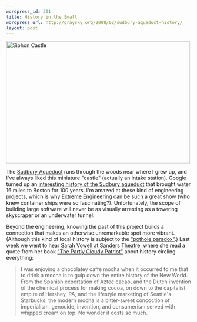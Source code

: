 ```yaml
--- 
wordpress_id: 301
title: History in the Small
wordpress_url: http://graysky.org/2008/02/sudbury-aqueduct-history/
layout: post
---
```

<div class="flickr-frame"><a href="http://www.flickr.com/photos/downtree/2272639460/" title="Siphon Castle"><img src="http://farm3.static.flickr.com/2320/2272639460_592562b4d6.jpg" class="flickr-photo" width="500" height="333" alt="Siphon Castle" /></a>
</div>

The <a href="http://www.middlesexcanal.org/aqueducts/sudbury.htm">Sudbury Aqueduct</a> runs through the woods near where I grew up, and I've always liked this miniature "castle" (actually an intake station). Google turned up an <a href="http://ocw.mit.edu/NR/rdonlyres/Science--Technology--and-Society/STS-036Fall-2004/73B4E380-0627-4202-9CA5-495AB020D2A1/0/sudburyjohnstonwithcredits.pdf">interesting history of the Sudbury aqueduct</a> that brought water 16 miles to Boston for 100 years. I'm amazed at these kind of engineering projects, which is why <a href="http://dsc.discovery.com/convergence/engineering/engineering.html">Extreme Engineering</a> can be such a great show (who knew container ships were so fascinating?). Unfortunately, the scope of building large software will never be as visually arresting as a towering skyscraper or an underwater tunnel.

Beyond the engineering, knowing the past of this project builds a connection that makes an otherwise unremarkable spot more vibrant. (Although this kind of local history is subject to the <a href="http://www.stevenberlinjohnson.com/the-pothole-paradox.html">"pothole paradox"</a>.) Last week we went to hear <a href="http://www.celebrityseries.org/0708_performances/823_vowell_rakoff.htm">Sarah Vowell at Sanders Theatre</a>, where she read a quote from her book <a href="http://www.amazon.com/dp/0743243803/ref=nosim?tag=mikechampion">"The Partly Cloudy Patriot"</a> about history circling everything:

<blockquote>
I was enjoying a chocolatey caffe mocha when it occurred to me that to drink a mocha is to gulp down the entire history of the New World. From the Spanish exportation of Aztec cacao, and the Dutch invention of the chemical process for making cocoa, on down to the capitalist empire of Hershey, PA, and the lifestyle marketing of Seattle's Starbucks, the modern mocha is a bitter-sweet concoction of imperialism, genocide, invention, and consumerism served with whipped cream on top. No wonder it costs so much.
</blockquote>



